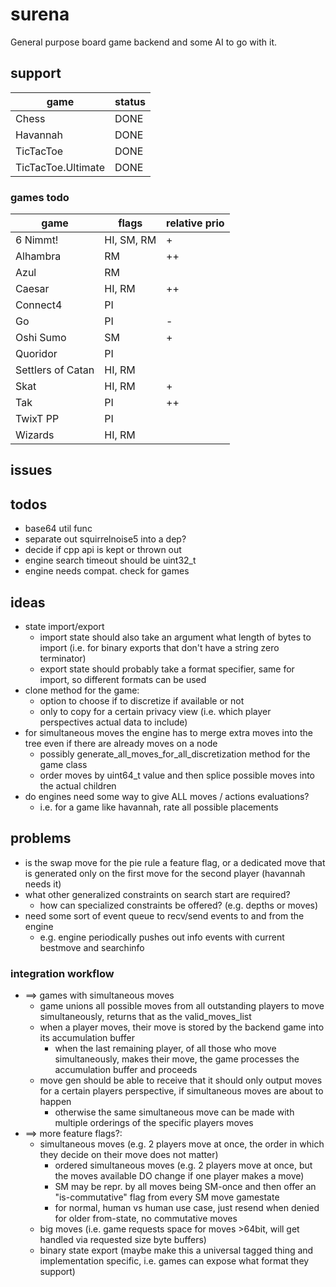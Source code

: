 # surena

General purpose board game backend and some AI to go with it.

## support
|game|status|
|---|---|
|Chess|DONE|
|Havannah|DONE|
|TicTacToe|DONE|
|TicTacToe.Ultimate|DONE|

### games todo

|game|flags|relative prio|
|---|---|---|
|6 Nimmt!|HI, SM, RM|+|
|Alhambra|RM|++|
|Azul|RM||
|Caesar|HI, RM|++|
|Connect4|PI||
|Go|PI|-|
|Oshi Sumo|SM|+|
|Quoridor|PI||
|Settlers of Catan|HI, RM||
|Skat|HI, RM|+|
|Tak|PI|++|
|TwixT PP|PI||
|Wizards|HI, RM||


## issues


## todos
* base64 util func
* separate out squirrelnoise5 into a dep?
* decide if cpp api is kept or thrown out
* engine search timeout should be uint32_t
* engine needs compat. check for games

## ideas
* state import/export
  * import state should also take an argument what length of bytes to import (i.e. for binary exports that don't have a string zero terminator)
  * export state should probably take a format specifier, same for import, so different formats can be used
* clone method for the game:
  * option to choose if to discretize if available or not
  * only to copy for a certain privacy view (i.e. which player perspectives actual data to include)
* for simultaneous moves the engine has to merge extra moves into the tree even if there are already moves on a node
  * possibly generate_all_moves_for_all_discretization method for the game class
  * order moves by uint64_t value and then splice possible moves into the actual children
* do engines need some way to give ALL moves / actions evaluations?
  * i.e. for a game like havannah, rate all possible placements

## problems
* is the swap move for the pie rule a feature flag, or a dedicated move that is generated only on the first move for the second player (havannah needs it)
* what other generalized constraints on search start are required?
  * how can specialized constraints be offered? (e.g. depths or moves)
* need some sort of event queue to recv/send events to and from the engine
  * e.g. engine periodically pushes out info events with current bestmove and searchinfo

### integration workflow
* ==> games with simultaneous moves
  * game unions all possible moves from all outstanding players to move simultaneously, returns that as the valid_moves_list
  * when a player moves, their move is stored by the backend game into its accumulation buffer
    * when the last remaining player, of all those who move simultaneously, makes their move, the game processes the accumulation buffer and proceeds
  * move gen should be able to receive that it should only output moves for a certain players perspective, if simultaneous moves are about to happen
    * otherwise the same simultaneous move can be made with multiple orderings of the specific players moves
* ==> more feature flags?:
  * simultaneous moves (e.g. 2 players move at once, the order in which they decide on their move does not matter)
    * ordered simultaneous moves (e.g. 2 players move at once, but the moves available DO change if one player makes a move)
    * SM may be repr. by all moves being SM-once and then offer an "is-commutative" flag from every SM move gamestate
    * for normal, human vs human use case, just resend when denied for older from-state, no commutative moves
  * big moves (i.e. game requests space for moves >64bit, will get handled via requested size byte buffers)
  * binary state export (maybe make this a universal tagged thing and implementation specific, i.e. games can expose what format they support)
